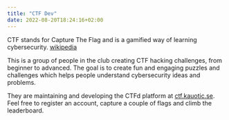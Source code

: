 ```yaml
---
title: "CTF Dev"
date: 2022-08-20T18:24:16+02:00
---
```

CTF stands for Capture The Flag and is a gamified way of learning cybersecurity. [wikipedia](https://en.wikipedia.org/wiki/Capture_the_flag_(cybersecurity))

This is a group of people in the club creating CTF hacking challenges, from beginner to advanced. The goal is to create fun and engaging puzzles and challenges which helps people understand cybersecurity ideas and problems.

They are maintaining and developing the CTFd platform at [ctf.kauotic.se](https://ctf.kauotic.se). Feel free to register an account, capture a couple of flags and climb the leaderboard.
